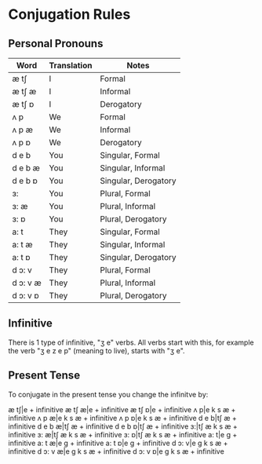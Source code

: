 # Conjugation Rules

## Personal Pronouns
Word|Translation|Notes
---|---|---
æ tʃ|I|Formal
æ tʃ æ|I|Informal
æ tʃ ɒ|I|Derogatory
ʌ p|We|Formal
ʌ p æ|We|Informal
ʌ p ɒ|We|Derogatory
d e b|You|Singular, Formal
d e b æ|You|Singular, Informal
d e b ɒ|You|Singular, Derogatory
ɜ:|You|Plural, Formal
ɜ: æ|You|Plural, Informal
ɜ: ɒ|You|Plural, Derogatory
a: t|They|Singular, Formal
a: t æ|They|Singular, Informal
a: t ɒ|They|Singular, Derogatory
d ɔ: v|They|Plural, Formal
d ɔ: v æ|They|Plural, Informal
d ɔ: v ɒ|They|Plural, Derogatory

## Infinitive
There is 1 type of infinitive, "ʒ e" verbs. All verbs start with this, for example the verb "ʒ e z e p" (meaning to live), starts with "ʒ e".

## Present Tense
To conjugate in the present tense you change the infinitve by:

æ tʃ|e + infinitive
æ tʃ æ|e + infinitive
æ tʃ ɒ|e + infinitive
ʌ p|e k s æ + infinitive
ʌ p æ|e k s æ + infinitive
ʌ p ɒ|e k s æ + infinitive
d e b|tʃ æ + infinitive
d e b æ|tʃ æ + infinitive
d e b ɒ|tʃ æ + infinitive
ɜ:|tʃ æ k s æ + infinitive
ɜ: æ|tʃ æ k s æ + infinitive
ɜ: ɒ|tʃ æ k s æ + infinitive
a: t|e g + infinitive
a: t æ|e g + infinitive
a: t ɒ|e g + infinitive
d ɔ: v|e g k s æ + infinitive
d ɔ: v æ|e g k s æ + infinitive
d ɔ: v ɒ|e g k s æ + infinitive